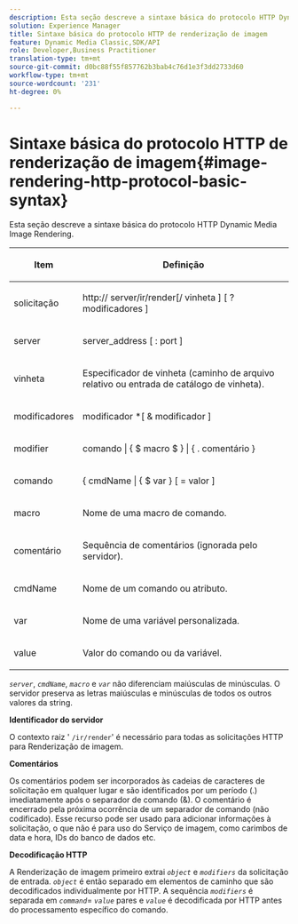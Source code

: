 ```yaml
---
description: Esta seção descreve a sintaxe básica do protocolo HTTP Dynamic Media Image Rendering.
solution: Experience Manager
title: Sintaxe básica do protocolo HTTP de renderização de imagem
feature: Dynamic Media Classic,SDK/API
role: Developer,Business Practitioner
translation-type: tm+mt
source-git-commit: d0bc88f55f857762b3bab4c76d1e3f3dd2733d60
workflow-type: tm+mt
source-wordcount: '231'
ht-degree: 0%

---
```



# Sintaxe básica do protocolo HTTP de renderização de imagem{#image-rendering-http-protocol-basic-syntax}

Esta seção descreve a sintaxe básica do protocolo HTTP Dynamic Media Image Rendering.

<table id="table_0A7D7207EE6D4B08B62BE8620EBE0B25"> 
 <thead> 
  <tr> 
   <th colname="col1" class="entry"> <p>Item </p> </th> 
   <th colname="col2" class="entry"> <p>Definição </p> </th> 
  </tr> 
 </thead>
 <tbody> 
  <tr> 
   <td colname="col1"> <p><span class="varname"> solicitação</span> </p> </td> 
   <td colname="col2"> <p>http://<span class="varname"> server</span>/ir/render[/<span class="varname"> vinheta</span> ] [ ?<span class="varname"> modificadores</span> ] </p> </td> 
  </tr> 
  <tr> 
   <td colname="col1"> <p><span class="varname"> server  </span> </p> </td> 
   <td colname="col2"> <p><span class="varname"> server_address</span> [ :<span class="varname"> port</span> ] </p> </td> 
  </tr> 
  <tr> 
   <td colname="col1"> <p><span class="varname"> vinheta  </span> </p> </td> 
   <td colname="col2"> <p>Especificador de vinheta (caminho de arquivo relativo ou entrada de catálogo de vinheta). </p> </td> 
  </tr> 
  <tr> 
   <td colname="col1"> <p><span class="varname"> modificadores  </span> </p> </td> 
   <td colname="col2"> <p><span class="varname"> modificador</span> *[ &amp;  <span class="varname"> modificador</span> ] </p> </td> 
  </tr> 
  <tr> 
   <td colname="col1"> <p><span class="varname"> modifier  </span> </p> </td> 
   <td colname="col2"> <p><span class="varname"> comando</span> | { $  <span class="varname"> macro</span> $ } | { .<span class="varname"> comentário</span> } </p> </td> 
  </tr> 
  <tr> 
   <td colname="col1"> <p><span class="varname"> comando  </span> </p> </td> 
   <td colname="col2"> <p>{ <span class="varname"> cmdName</span> | { $<span class="varname"> var</span> } [ = <span class="varname"> valor</span> ] </p> </td> 
  </tr> 
  <tr> 
   <td colname="col1"> <p><span class="varname"> macro  </span> </p> </td> 
   <td colname="col2"> <p>Nome de uma macro de comando. </p> </td> 
  </tr> 
  <tr> 
   <td colname="col1"> <p><span class="varname"> comentário  </span> </p> </td> 
   <td colname="col2"> <p>Sequência de comentários (ignorada pelo servidor). </p> </td> 
  </tr> 
  <tr> 
   <td colname="col1"> <p><span class="varname"> cmdName  </span> </p> </td> 
   <td colname="col2"> <p>Nome de um comando ou atributo. </p> </td> 
  </tr> 
  <tr> 
   <td colname="col1"> <p><span class="varname"> var  </span> </p> </td> 
   <td colname="col2"> <p>Nome de uma variável personalizada. </p> </td> 
  </tr> 
  <tr> 
   <td colname="col1"> <p><span class="varname"> value  </span> </p> </td> 
   <td colname="col2"> <p>Valor do comando ou da variável. </p> </td> 
  </tr> 
 </tbody> 
</table>

*`server`*,  *`cmdName`*,  *`macro`* e  *`var`* não diferenciam maiúsculas de minúsculas. O servidor preserva as letras maiúsculas e minúsculas de todos os outros valores da string.

**Identificador do servidor**

O contexto raiz &#39; `/ir/render`&#39; é necessário para todas as solicitações HTTP para Renderização de imagem.

**Comentários**

Os comentários podem ser incorporados às cadeias de caracteres de solicitação em qualquer lugar e são identificados por um período (.) imediatamente após o separador de comando (&amp;). O comentário é encerrado pela próxima ocorrência de um separador de comando (não codificado). Esse recurso pode ser usado para adicionar informações à solicitação, o que não é para uso do Serviço de imagem, como carimbos de data e hora, IDs do banco de dados etc.

**Decodificação HTTP**

A Renderização de imagem primeiro extrai *`object`* e *`modifiers`* da solicitação de entrada. *`object`* é então separado em elementos de caminho que são decodificados individualmente por HTTP. A sequência *`modifiers`* é separada em *`command`*= *`value`* pares e *`value`* é decodificada por HTTP antes do processamento específico do comando.
